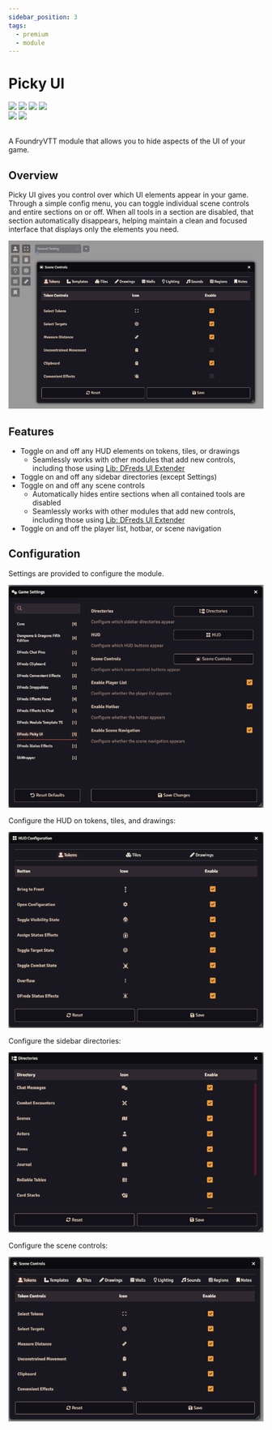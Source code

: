 ```yaml
---
sidebar_position: 3
tags:
  - premium
  - module
---
```


# Picky UI

<img src="https://img.shields.io/badge/Premium-aa0000?style=for-the-badge"/>
<img src="https://img.shields.io/badge/Early%20Access-9b59b6?style=for-the-badge"/>
<img src="https://img.shields.io/badge/Any%20System-00aaaa?style=for-the-badge"/>
<a target="_blank" href="https://foundryvtt.com/packages/dfreds-picky-ui"><img src="https://img.shields.io/badge/Download-2e2e2e?style=for-the-badge"/></a>
<br />
<img src="https://img.shields.io/badge/Version-v1.0.0-007ec6?style=for-the-badge&labelColor=555555" />
<img src="https://img.shields.io/badge/13-fe6a1f?style=for-the-badge&logo=foundryvirtualtabletop&label=Foundry%20Version" />
<br/>
<br/>

A FoundryVTT module that allows you to hide aspects of the UI of your game.

## Overview

Picky UI gives you control over which UI elements appear in your game. Through a
simple config menu, you can toggle individual scene controls and entire sections
on or off. When all tools in a section are disabled, that section automatically
disappears, helping maintain a clean and focused interface that displays only
the elements you need.

![Picky UI](./img/picky-ui.png)

## Features

- Toggle on and off any HUD elements on tokens, tiles, or drawings
  - Seamlessly works with other modules that add new controls, including those using [Lib: DFreds UI Extender](https://foundryvtt.com/packages/lib-dfreds-ui-extender)
- Toggle on and off any sidebar directories (except Settings)
- Toggle on and off any scene controls 
  - Automatically hides entire sections when all contained tools are disabled
  - Seamlessly works with other modules that add new controls, including those using [Lib: DFreds UI Extender](https://foundryvtt.com/packages/lib-dfreds-ui-extender)
- Toggle on and off the player list, hotbar, or scene navigation

## Configuration

Settings are provided to configure the module.

![Settings](./img/settings.png)

Configure the HUD on tokens, tiles, and drawings:

![Directories Config](./img/hud-config.png)

Configure the sidebar directories:

![Directories Config](./img/directories-config.png)

Configure the scene controls:

![Scene Controls Config](./img/scene-controls-config.png)